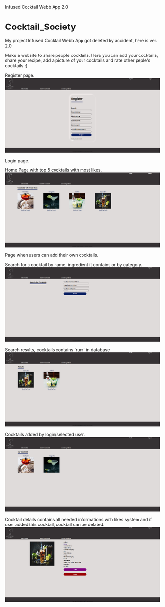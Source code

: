 Infused Cocktail Webb App 2.0

# Cocktail_Society
My project Infused Cocktail Webb App got deleted by accident, here is ver. 2.0

Make a website to share people cocktails. Here you can add your cocktails, share your recipe, add a picture of your cocktails and rate other peple's cocktails :)

Register page.
<img src="Cocktail_Society/static/images/register page.png">

Login page.
<img scr="Cocktail_Society/static/images/login page.png">

Home Page with top 5 cocktails with most likes.
<img src="Cocktail_Society/static/images/homepage.png">

Page when users can add their own cocktails.
<img scr="Cocktail_Society/static/images/add cocktail.png">

Search for a cocktail by name, ingredient it contains or by category.
<img src="Cocktail_Society/static/images/search for cocktails.png">

Search results, cocktails contains 'rum' in database.
<img src="Cocktail_Society/static/images/search results.png">

Cocktails added by login/selected user.
<img src="Cocktail_Society/static/images/my cocktails.png">

Cocktail details contains all needed informations with likes system and if user added this cocktail, cocktail can be delated.
<img src="Cocktail_Society/static/images/cocktail details.png">
